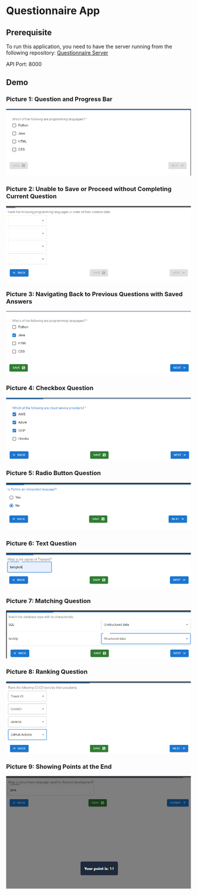 # Questionnaire App

## Prerequisite

To run this application, you need to have the server running from the following repository:
[Questionnaire Server](https://github.com/knight1972001/questionnaire-server)

API Port: 8000

## Demo

### Picture 1: Question and Progress Bar

![Question and Progress Bar](https://raw.githubusercontent.com/knight1972001/questionnaire-UI/main/image/picture1.png)

### Picture 2: Unable to Save or Proceed without Completing Current Question

![Unable to Save or Proceed](https://raw.githubusercontent.com/knight1972001/questionnaire-UI/main/image/picture2.png)

### Picture 3: Navigating Back to Previous Questions with Saved Answers

![Navigating Back](https://raw.githubusercontent.com/knight1972001/questionnaire-UI/main/image/picture3.png)

### Picture 4: Checkbox Question

![Checkbox Question](https://raw.githubusercontent.com/knight1972001/questionnaire-UI/main/image/picture4.png)

### Picture 5: Radio Button Question

![Radio Button Question](https://raw.githubusercontent.com/knight1972001/questionnaire-UI/main/image/picture5.png)

### Picture 6: Text Question

![Text Question](https://raw.githubusercontent.com/knight1972001/questionnaire-UI/main/image/picture6.png)

### Picture 7: Matching Question

![Matching Question](https://raw.githubusercontent.com/knight1972001/questionnaire-UI/main/image/picture7.png)

### Picture 8: Ranking Question

![Ranking Question](https://raw.githubusercontent.com/knight1972001/questionnaire-UI/main/image/picture8.png)

### Picture 9: Showing Points at the End

![Points Summary](https://raw.githubusercontent.com/knight1972001/questionnaire-UI/main/image/picture9.png)

